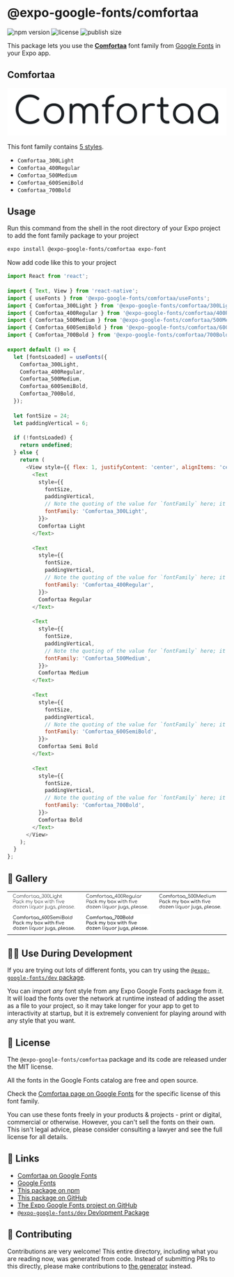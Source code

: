 # @expo-google-fonts/comfortaa

![npm version](https://flat.badgen.net/npm/v/@expo-google-fonts/comfortaa)
![license](https://flat.badgen.net/github/license/expo/google-fonts)
![publish size](https://flat.badgen.net/packagephobia/install/@expo-google-fonts/comfortaa)

This package lets you use the [**Comfortaa**](https://fonts.google.com/specimen/Comfortaa) font family from [Google Fonts](https://fonts.google.com/) in your Expo app.

## Comfortaa

![Comfortaa](./font-family.png)

This font family contains [5 styles](#-gallery).

- `Comfortaa_300Light`
- `Comfortaa_400Regular`
- `Comfortaa_500Medium`
- `Comfortaa_600SemiBold`
- `Comfortaa_700Bold`

## Usage

Run this command from the shell in the root directory of your Expo project to add the font family package to your project
```sh
expo install @expo-google-fonts/comfortaa expo-font
```

Now add code like this to your project
```js
import React from 'react';

import { Text, View } from 'react-native';
import { useFonts } from '@expo-google-fonts/comfortaa/useFonts';
import { Comfortaa_300Light } from '@expo-google-fonts/comfortaa/300Light';
import { Comfortaa_400Regular } from '@expo-google-fonts/comfortaa/400Regular';
import { Comfortaa_500Medium } from '@expo-google-fonts/comfortaa/500Medium';
import { Comfortaa_600SemiBold } from '@expo-google-fonts/comfortaa/600SemiBold';
import { Comfortaa_700Bold } from '@expo-google-fonts/comfortaa/700Bold';

export default () => {
  let [fontsLoaded] = useFonts({
    Comfortaa_300Light,
    Comfortaa_400Regular,
    Comfortaa_500Medium,
    Comfortaa_600SemiBold,
    Comfortaa_700Bold,
  });

  let fontSize = 24;
  let paddingVertical = 6;

  if (!fontsLoaded) {
    return undefined;
  } else {
    return (
      <View style={{ flex: 1, justifyContent: 'center', alignItems: 'center' }}>
        <Text
          style={{
            fontSize,
            paddingVertical,
            // Note the quoting of the value for `fontFamily` here; it expects a string!
            fontFamily: 'Comfortaa_300Light',
          }}>
          Comfortaa Light
        </Text>

        <Text
          style={{
            fontSize,
            paddingVertical,
            // Note the quoting of the value for `fontFamily` here; it expects a string!
            fontFamily: 'Comfortaa_400Regular',
          }}>
          Comfortaa Regular
        </Text>

        <Text
          style={{
            fontSize,
            paddingVertical,
            // Note the quoting of the value for `fontFamily` here; it expects a string!
            fontFamily: 'Comfortaa_500Medium',
          }}>
          Comfortaa Medium
        </Text>

        <Text
          style={{
            fontSize,
            paddingVertical,
            // Note the quoting of the value for `fontFamily` here; it expects a string!
            fontFamily: 'Comfortaa_600SemiBold',
          }}>
          Comfortaa Semi Bold
        </Text>

        <Text
          style={{
            fontSize,
            paddingVertical,
            // Note the quoting of the value for `fontFamily` here; it expects a string!
            fontFamily: 'Comfortaa_700Bold',
          }}>
          Comfortaa Bold
        </Text>
      </View>
    );
  }
};

```

## 🔡 Gallery


||||
|-|-|-|
|![Comfortaa_300Light](./Comfortaa_300Light.ttf.png)|![Comfortaa_400Regular](./Comfortaa_400Regular.ttf.png)|![Comfortaa_500Medium](./Comfortaa_500Medium.ttf.png)||
|![Comfortaa_600SemiBold](./Comfortaa_600SemiBold.ttf.png)|![Comfortaa_700Bold](./Comfortaa_700Bold.ttf.png)|||


## 👩‍💻 Use During Development

If you are trying out lots of different fonts, you can try using the [`@expo-google-fonts/dev` package](https://github.com/expo/google-fonts/tree/master/font-packages/dev#readme).

You can import *any* font style from any Expo Google Fonts package from it. It will load the fonts
over the network at runtime instead of adding the asset as a file to your project, so it may take longer
for your app to get to interactivity at startup, but it is extremely convenient
for playing around with any style that you want.

## 📖 License

The `@expo-google-fonts/comfortaa` package and its code are released under the MIT license.

All the fonts in the Google Fonts catalog are free and open source.

Check the [Comfortaa page on Google Fonts](https://fonts.google.com/specimen/Comfortaa) for the specific license of this font family.

You can use these fonts freely in your products & projects - print or digital, commercial or otherwise. However, you can't sell the fonts on their own. This isn't legal advice, please consider consulting a lawyer and see the full license for all details.

## 🔗 Links

- [Comfortaa on Google Fonts](https://fonts.google.com/specimen/Comfortaa)
- [Google Fonts](https://fonts.google.com/)
- [This package on npm](https://www.npmjs.com/package/@expo-google-fonts/comfortaa)
- [This package on GitHub](https://github.com/expo/google-fonts/tree/master/font-packages/comfortaa)
- [The Expo Google Fonts project on GitHub](https://github.com/expo/google-fonts)
- [`@expo-google-fonts/dev` Devlopment Package](https://github.com/expo/google-fonts/tree/master/font-packages/dev)

## 🤝 Contributing

Contributions are very welcome! This entire directory, including what you are reading now, was generated from code. Instead of submitting PRs to this directly, please make contributions to [the generator](https://github.com/expo/google-fonts/tree/master/packages/generator) instead.
